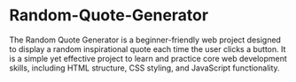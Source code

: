 # Random-Quote-Generator
The Random Quote Generator is a beginner-friendly web project designed to display a random inspirational quote each time the user clicks a button. It is a simple yet effective project to learn and practice core web development skills, including HTML structure, CSS styling, and JavaScript functionality.
